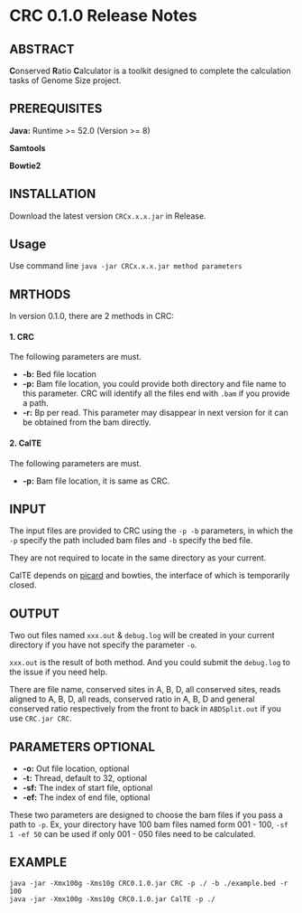 # CRC 0.1.0 Release Notes



## ABSTRACT

**C**onserved **R**atio **C**alculator is a toolkit designed to complete the calculation tasks of Genome Size project.



## PREREQUISITES

**Java:**  Runtime >= 52.0 (Version >= 8)

**Samtools**

**Bowtie2**



## INSTALLATION

Download the latest version `CRCx.x.x.jar`  in Release.



## Usage

Use command line `java -jar CRCx.x.x.jar method parameters`



## MRTHODS

In version 0.1.0, there are 2 methods in CRC:

#### 1. CRC

The following parameters are must.

- **-b:** Bed file location
- **-p:** Bam file location, you could provide both directory and file name to this parameter. CRC will identify all the files end with `.bam` if you provide a path.
- **-r:** Bp per read. This parameter may disappear in next version for it can be obtained from the bam directly.



#### 2. CalTE

The following parameters are must.

- **-p:** Bam file location, it is same as CRC.



## INPUT
The input files are provided to CRC using the `-p -b` parameters, in which the `-p` specify the path included bam files and `-b` specify the bed file.

They are not required to locate in the same directory as your current.

CalTE depends on [picard](https://github.com/broadinstitute/picard) and bowties, the interface of which is temporarily closed.



## OUTPUT

Two out files named `xxx.out` & `debug.log` will be created in your current directory if you have not specify the parameter `-o`.

`xxx.out` is the result of both method. And you could submit the `debug.log` to the issue if you need help.

There are file name, conserved sites in A, B, D, all conserved sites, reads aligned to A, B, D, all reads, conserved ratio in A, B, D and general conserved ratio respectively from the front to back in `ABDSplit.out` if you use `CRC.jar CRC`.





## PARAMETERS OPTIONAL

- **-o:** Out file location, optional
- **-t:** Thread, default to 32, optional
- **-sf:** The index of start file, optional
- **-ef:** The index of end file, optional

These two parameters are designed to choose the bam files if you pass a path to `-p`. Ex, your directory have 100 bam files named form 001 - 100, `-sf 1 -ef 50` can be used if only 001 - 050 files need to be calculated.



## EXAMPLE

```shell
java -jar -Xmx100g -Xms10g CRC0.1.0.jar CRC -p ./ -b ./example.bed -r 100
java -jar -Xmx100g -Xms10g CRC0.1.0.jar CalTE -p ./
```